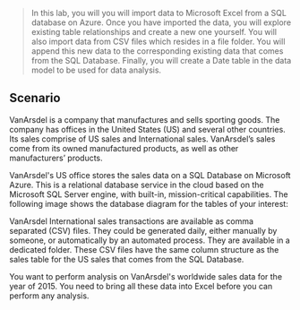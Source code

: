 > In this lab, you will you will import data to Microsoft Excel from a SQL database on Azure. Once you have imported the data, you will explore existing table relationships and create a new one yourself. You will also import data from CSV files which resides in a file folder. You will append this new data to the corresponding existing data that comes from the SQL Database. Finally, you will create a Date table in the data model to be used for data analysis.

## Scenario
VanArsdel is a company that manufactures and sells sporting goods. The company has offices in the United States (US) and several other countries. Its sales comprise of US sales and International sales. VanArsdel’s sales come from its owned manufactured products, as well as other manufacturers’ products. 

VanArsdel's US office stores the sales data on a SQL Database on Microsoft Azure. This is a relational database service in the cloud based on the Microsoft SQL Server engine, with built-in, mission-critical capabilities. The following image shows the database diagram for the tables of your interest:

VanArsdel International sales transactions are available as comma separated (CSV) files. They could be generated daily, either manually by someone, or automatically by an automated process. They are available in a dedicated folder. These CSV files have the same column structure as the sales table for the US sales that comes from the SQL Database. 

You want to perform analysis on VanArsdel's worldwide sales data for the year of 2015. You need to bring all these data into Excel before you can perform any analysis.